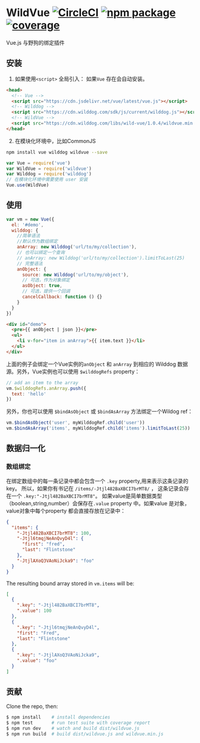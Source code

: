 # WildVue [![CircleCI](https://circleci.com/gh/WildDogTeam/lib-js-wild-vue.svg?style=svg)](https://circleci.com/gh/WildDogTeam/lib-js-wild-vue) [![npm package](https://img.shields.io/npm/v/wildvue.svg)](https://www.npmjs.com/package/wildvue) [![coverage](https://img.shields.io/codecov/c/github/vuejs/wildvue.svg)](https://codecov.io/github/vuejs/wildvue)

Vue.js 与野狗的绑定插件

## 安装

1. 如果使用`<script>` 全局引入： 如果`Vue` 存在会自动安装。

  ``` html
  <head>
    <!-- Vue -->
    <script src="https://cdn.jsdelivr.net/vue/latest/vue.js"></script>
    <!-- Wilddog -->
    <script src="https://cdn.wilddog.com/sdk/js/current/wilddog.js"></script>
    <!-- WildVue -->
    <script src="https://cdn.wilddog.com/libs/wild-vue/1.0.4/wildvue.min.js"></script>
  </head>
  ```

2. 在模块化环境中，比如CommonJS

  ``` bash
  npm install vue wilddog wildvue --save
  ```

  ``` js
  var Vue = require('vue')
  var WildVue = require('wildvue')
  var Wilddog = require('wilddog')
  // 在模块化环境中需要使用 user 安装
  Vue.use(WildVue)
  ```

## 使用

``` js
var vm = new Vue({
  el: '#demo',
  wilddog: {
    //简单语法
    //默认作为数组绑定
    anArray: new Wilddog('url/to/my/collection'),
    // 也可以绑定一个查询
    // anArray: new Wilddog('url/to/my/collection').limitToLast(25)
    // 完整语法
    anObject: {
      source: new Wilddog('url/to/my/object'),
      // 可选，作为对象绑定
      asObject: true,
      // 可选，提供一个回调
      cancelCallback: function () {}
    }
  }
})
```

``` html
<div id="demo">
  <pre>{{ anObject | json }}</pre>
  <ul>
    <li v-for="item in anArray">{{ item.text }}</li>
  </ul>
</div>
```

上面的例子会绑定一个Vue实例的`anObject` 和 `anArray` 到相应的 Wilddog 数据源。另外，Vue实例也可以使用 `$wilddogRefs` property：

``` js
// add an item to the array
vm.$wilddogRefs.anArray.push({
  text: 'hello'
})
```

另外，你也可以使用 `$bindAsObject` 或 `$bindAsArray` 方法绑定一个Wildog ref：

``` js
vm.$bindAsObject('user', myWilddogRef.child('user'))
vm.$bindAsArray('items', myWilddogRef.child('items').limitToLast(25))
```

## 数据归一化

### 数组绑定

在绑定数组中的每一条记录中都会包含一个 `.key` property,用来表示这条记录的key。 所以，如果你有书记在 `/items/-Jtjl482BaXBCI7brMT8/` ， 这条记录会存在一个 `.key:"-Jtjl482BaXBCI7brMT8"`。
如果value是简单数据类型（boolean,string,number）会保存在`.value` property 中。如果value 是对象，value对象中每个property 都会直接存放在记录中：

``` json
{
  "items": {
    "-Jtjl482BaXBCI7brMT8": 100,
    "-Jtjl6tmqjNeAnQvyD4l": {
      "first": "fred",
      "last": "Flintstone"
    },
    "-JtjlAXoQ3VAoNiJcka9": "foo"
  }
}
```

The resulting bound array stored in `vm.items` will be:

``` json
[
  {
    ".key": "-Jtjl482BaXBCI7brMT8",
    ".value": 100
  },
  {
    ".key": "-Jtjl6tmqjNeAnQvyD4l",
    "first": "Fred",
    "last": "Flintstone"
  },
  {
    ".key": "-JtjlAXoQ3VAoNiJcka9",
    ".value": "foo"
  }
]
```

## 贡献

Clone the repo, then:

```bash
$ npm install    # install dependencies
$ npm test       # run test suite with coverage report
$ npm run dev    # watch and build dist/wildvue.js
$ npm run build  # build dist/wildvue.js and wildvue.min.js
```

